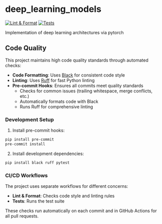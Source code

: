 # deep_learning_models

[![Lint & Format](https://github.com/DoronPor/deep_learning_models/actions/workflows/lint.yml/badge.svg)](https://github.com/DoronPor/deep_learning_models/actions/workflows/lint.yml)
[![Tests](https://github.com/DoronPor/deep_learning_models/actions/workflows/test.yml/badge.svg)](https://github.com/DoronPor/deep_learning_models/actions/workflows/test.yml)

Implementation of deep learning architectures via pytorch

## Code Quality

This project maintains high code quality standards through automated checks:

- **Code Formatting**: Uses [Black](https://github.com/psf/black) for consistent code style
- **Linting**: Uses [Ruff](https://github.com/astral-sh/ruff) for fast Python linting
- **Pre-commit Hooks**: Ensures all commits meet quality standards
  - Checks for common issues (trailing whitespace, merge conflicts, etc.)
  - Automatically formats code with Black
  - Runs Ruff for comprehensive linting

### Development Setup

1. Install pre-commit hooks:
```bash
pip install pre-commit
pre-commit install
```

2. Install development dependencies:
```bash
pip install black ruff pytest
```

### CI/CD Workflows

The project uses separate workflows for different concerns:
- **Lint & Format**: Checks code style and linting rules
- **Tests**: Runs the test suite

These checks run automatically on each commit and in GitHub Actions for all pull requests.